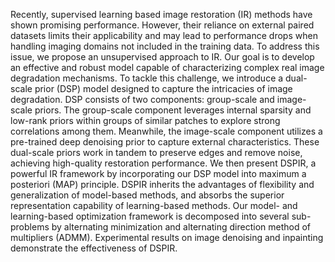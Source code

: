 Recently, supervised learning based image restoration (IR) methods have shown promising performance. However, their reliance on external paired datasets limits their applicability and may lead to performance drops when handling imaging domains not included in the training data. To address this issue, we propose an unsupervised approach to IR. Our goal is to develop an effective and robust model capable of characterizing complex real image degradation mechanisms. To tackle this challenge, we introduce a dual-scale prior (DSP) model designed to capture the intricacies of image degradation. DSP consists of two components: group-scale and image-scale priors. The group-scale component leverages internal sparsity and low-rank priors within groups of similar patches to explore strong correlations among them. Meanwhile, the image-scale component utilizes a pre-trained deep denoising prior to capture external characteristics. These dual-scale priors work in tandem to preserve edges and remove noise, achieving high-quality restoration performance. We then present DSPIR, a powerful IR framework by incorporating our DSP model into maximum a posteriori (MAP) principle. DSPIR inherits the advantages of flexibility and generalization of model-based methods, and absorbs the superior representation capability of learning-based methods. Our model- and learning-based optimization framework is decomposed into several sub-problems by alternating minimization and alternating direction method of multipliers (ADMM). Experimental results on image denoising and inpainting demonstrate the effectiveness of DSPIR.
